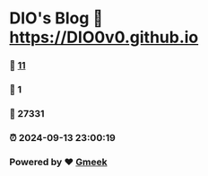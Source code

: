 # DIO's Blog :link: https://DIO0v0.github.io 
### :page_facing_up: [11](https://DIO0v0.github.io/tag.html) 
### :speech_balloon: 1 
### :hibiscus: 27331 
### :alarm_clock: 2024-09-13 23:00:19 
### Powered by :heart: [Gmeek](https://github.com/Meekdai/Gmeek)
